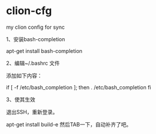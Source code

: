 # clion-cfg
my clion config for sync

1、安装bash-completion

apt-get install bash-completion

2、编辑~/.bashrc 文件

添加如下内容：

if [ -f /etc/bash_completion ]; then
. /etc/bash_completion
fi

3、使其生效

退出SSH，重新登录。

apt-get install build-e 然后TAB一下，自动补齐了吧。
